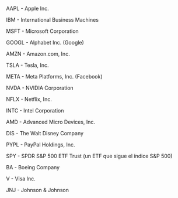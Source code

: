 AAPL - Apple Inc.

IBM - International Business Machines

MSFT - Microsoft Corporation

GOOGL - Alphabet Inc. (Google)

AMZN - Amazon.com, Inc.

TSLA - Tesla, Inc.

META - Meta Platforms, Inc. (Facebook)

NVDA - NVIDIA Corporation

NFLX - Netflix, Inc.

INTC - Intel Corporation

AMD - Advanced Micro Devices, Inc.

DIS - The Walt Disney Company

PYPL - PayPal Holdings, Inc.

SPY - SPDR S&P 500 ETF Trust (un ETF que sigue el índice S&P 500)

BA - Boeing Company

V - Visa Inc.

JNJ - Johnson & Johnson